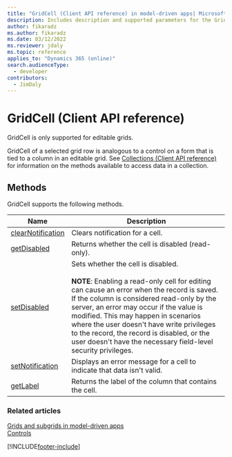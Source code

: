 ```yaml
---
title: "GridCell (Client API reference) in model-driven apps| MicrosoftDocs"
description: Includes description and supported parameters for the GridCell method.
author: fikaradz
ms.author: fikaradz
ms.date: 03/12/2022
ms.reviewer: jdaly
ms.topic: reference
applies_to: "Dynamics 365 (online)"
search.audienceType: 
  - developer
contributors:
  - JimDaly
---
```

# GridCell (Client API reference)

GridCell is only supported for editable grids.

GridCell of a selected grid row is analogous to a control on a form that is tied to a column in an editable grid. See [Collections (Client API reference)](../collections.md) for information on the methods available to access data in a collection.

## Methods

GridCell supports the following methods.

|Name |Description |
|--|--|
|[clearNotification](../controls/clearNotification.md)| Clears notification for a cell.|
|[getDisabled](../controls/getDisabled.md)| Returns whether the cell is disabled (read-only).|
|[setDisabled](../controls/setDisabled.md)| Sets whether the cell is disabled.<br/><br/>**NOTE**: Enabling a read-only cell for editing can cause an error when the record is saved. If the column is considered read-only by the server, an error may occur if the value is modified. This may happen in scenarios where the user doesn't have write privileges to the record, the record is disabled, or the user doesn't have the necessary field-level security privileges.| 
|[setNotification](../controls/setNotification.md)|Displays an error message for a cell to indicate that data isn't valid.|
|[getLabel](../controls/getLabel.md)|Returns the label of the column that contains the cell.|


### Related articles

[Grids and subgrids in model-driven apps](../grids.md)   
[Controls](../controls.md)

[!INCLUDE[footer-include](../../../../../includes/footer-banner.md)]
